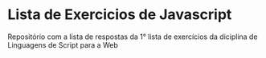 # Lista de Exercicios de Javascript

Repositório com a lista de respostas da 1° lista de exercícios da diciplina de Linguagens de Script para a Web 

